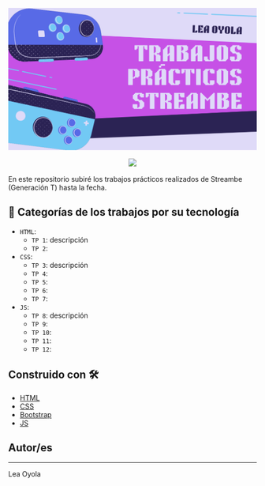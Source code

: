 ![Portada con título para el repositorio](https://github.com/Oyola345/Streambe-practicas/blob/main/portada%20tp%20streambe.png)
<p align="center">
   <img src="https://img.shields.io/badge/STATUS-EN%20DESAROLLO-green">
</p>

En este repositorio subiré los trabajos prácticos realizados de Streambe (Generación T) hasta la fecha.

## :hammer: Categorías de los trabajos por su tecnología

- `HTML`:
   - `TP 1`: descripción
   - `TP 2`:
- `CSS`:
   - `TP 3`: descripción
   - `TP 4`:
   - `TP 5`:
   - `TP 6`:
   - `TP 7`:
- `JS`:
   - `TP 8`: descripción
   - `TP 9`:
   - `TP 10`:
   - `TP 11`:
   - `TP 12`:

## Construido con 🛠️

* [HTML](https://www.w3.org/html/)
* [CSS](https://www.w3.org/Style/CSS/Overview.en.html)
* [Bootstrap](https://getbootstrap.com/)
* [JS](https://developer.mozilla.org/es/docs/Web/JavaScript)

## Autor/es
---
Lea Oyola
